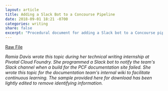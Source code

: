 ```yaml
---
layout: article
title: Adding a Slack Bot to a Concourse Pipeline
date: 2018-09-01 18:21 -0700
categories: writing
share: false
excerpt: "Procedural document for adding a Slack bot to a Concourse pipeline"
---
```

<a href="/downloads/slack-bot.html.md.erb" class="btn" download="Adding a Slack Bot to a Concourse Pipeline">Raw File</a>

_Ramia Davis wrote this topic during her technical writing internship at Pivotal Cloud Foundry. She programmed a Slack bot to notify the team's Slack channel when a build for the PCF documentation site failed. She wrote this topic for the documentation team's internal wiki to facilitate continuous learning. The sample provided here for download has been lightly edited to remove identifying information._